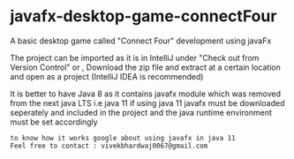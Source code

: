 # javafx-desktop-game-connectFour
A basic desktop game called "Connect Four" development using javaFx

The project can be imported as it is in IntelliJ under "Check out from Version Control"
or ,
Download the zip file and extract at a certain location and open as a project
(IntelliJ IDEA is recommended)

It is better to have Java 8 as it contains javafx module which was removed from the next java LTS i.e java 11
if using java 11 javafx must be downloaded seperately and included in the project and the java runtime environment must be set
    accordingly 

    to know how it works google about using javafx in java 11 
    Feel free to contact : vivekbhardwaj0067@gmail.com
